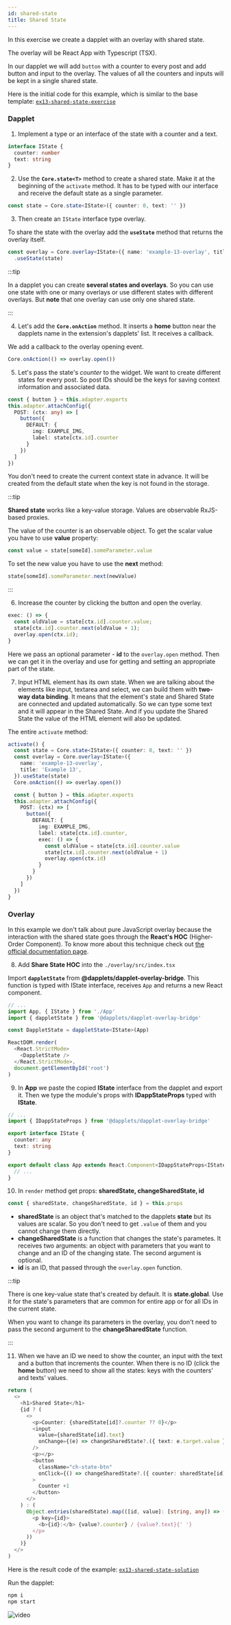 ```yaml
---
id: shared-state
title: Shared State
---
```


In this exercise we create a dapplet with an overlay with shared state.

The overlay will be React App with Typescript (TSX).

In our dapplet we will add `button` with a counter to every post and add button and input to the overlay. The values of all the counters and inputs will be kept in a single shared state.

Here is the initial code for this example, which is similar to the base template: [`ex13-shared-state-exercise`](https://github.com/dapplets/dapplet-template/tree/ex13-shared-state-exercise)

### Dapplet

1.  Implement a type or an interface of the state with a counter and a text.

```typescript
interface IState {
  counter: number
  text: string
}
```

2.  Use the **`Core.state<T>`** method to create a shared state. Make it at the beginning of the `activate` method. It has to be typed with our interface and receive the default state as a single parameter.

```typescript
const state = Core.state<IState>({ counter: 0, text: '' })
```

3.  Then create an `IState` interface type overlay.

To share the state with the overlay add the **`useState`** method that returns the overlay itself.

```typescript
const overlay = Core.overlay<IState>({ name: 'example-13-overlay', title: 'Example 13' })
  .useState(state)
```

:::tip

In a dapplet you can create **several states and overlays**. So you can use one state with one or many overlays or use different states with different overlays. But **note** that one overlay can use only one shared state.

:::

4.  Let's add the **`Core.onAction`** method. It inserts a **home** button near the dapplets name in the extension's dapplets' list. It receives a callback.

We add a callback to the overlay opening event.

```typescript
Core.onAction(() => overlay.open())
```

5.  Let's pass the state's *counter* to the widget. We want to create different states for every post. So post IDs should be the keys for saving context information and associated data.

```typescript
const { button } = this.adapter.exports
this.adapter.attachConfig({
  POST: (ctx: any) => [
    button({
      DEFAULT: {
        img: EXAMPLE_IMG,
        label: state[ctx.id].counter
      }
    })
  ]
})
```

You don't need to create the current context state in advance. It will be created from the default state when the key is not found in the storage.

:::tip

**Shared state** works like a key-value storage. Values are observable RxJS-based proxies.

The value of the counter is an observable object. To get the scalar value you have to use **value** property:

```typescript
const value = state[someId].someParameter.value
```

To set the new value you have to use the **next** method:

```typescript
state[someId].someParameter.next(newValue)
```

:::

6.  Increase the counter by clicking the button and open the overlay.

```typescript
exec: () => {
  const oldValue = state[ctx.id].counter.value;
  state[ctx.id].counter.next(oldValue + 1);
  overlay.open(ctx.id);
}
```

Here we pass an optional parameter - **id** to the `overlay.open` method. Then we can get it in the overlay and use for getting and setting an appropriate part of the state.

7.  Input HTML element has its own state. When we are talking about the elements like input, textarea and select, we can build them with **two-way data binding**. It means that the element's state and Shared State are connected and updated automatically. So we can type some text and it will appear in the Shared State. And if you update the Shared State the value of the HTML element will also be updated.

The entire `activate` method:

```typescript
activate() {
  const state = Core.state<IState>({ counter: 0, text: '' })
  const overlay = Core.overlay<IState>({
    name: 'example-13-overlay',
    title: 'Example 13',
  }).useState(state)
  Core.onAction(() => overlay.open())

  const { button } = this.adapter.exports
  this.adapter.attachConfig({
    POST: (ctx) => [
      button({
        DEFAULT: {
          img: EXAMPLE_IMG,
          label: state[ctx.id].counter,
          exec: () => {
            const oldValue = state[ctx.id].counter.value
            state[ctx.id].counter.next(oldValue + 1)
            overlay.open(ctx.id)
          }
        }
      })
    ]
  })
}
```

### Overlay

In this example we don't talk about pure JavaScript overlay because the interaction with the shared state goes through the **React's HOC** (Higher-Order Component). To know more about this technique check out [the official documentation page](https://reactjs.org/docs/higher-order-components.html).

8.  Add **Share State HOC** into the `./overlay/src/index.tsx`

Import **`dappletState`** from **@dapplets/dapplet-overlay-bridge**. This function is typed with IState interface, receives `App` and returns a new React component.

```typescript
// ...
import App, { IState } from './App'
import { dappletState } from '@dapplets/dapplet-overlay-bridge'

const DappletState = dappletState<IState>(App)

ReactDOM.render(
  <React.StrictMode>
    <DappletState />
  </React.StrictMode>,
  document.getElementById('root')
)
```

9.  In **App** we paste the copied **IState** interface from the dapplet and export it. Then we type the module's props with **IDappStateProps** typed with **IState**.

```typescript
// ...
import { IDappStateProps } from '@dapplets/dapplet-overlay-bridge'

export interface IState {
  counter: any
  text: string
}

export default class App extends React.Component<IDappStateProps<IState>> {
  // ...
}
```

10. In `render` method get props: **sharedState, changeSharedState, id**

```typescript
const { sharedState, changeSharedState, id } = this.props
```

- **sharedState** is an object that's matched to the dapplets **state** but its values are scalar. So you don't need to get `.value` of them and you cannot change them directly.
- **changeSharedState** is a function that changes the state's parametes. It receives two arguments: an object with parameters that you want to change and an ID of the changing state. The second argument is optional.
- **id** is an ID, that passed through the `overlay.open` function.

:::tip

There is one key-value state that's created by default. It is **state.global**. Use it for the state's parameters that are common for entire app or for all IDs in the current state.

When you want to change its parameters in the overlay, you don't need to pass the second argument to the **changeSharedState** function.

:::

11. When we have an ID we need to show the counter, an input with the text and a button that increments the counter.
    When there is no ID (click the **home** button) we need to show all the states: keys with the counters' and texts' values.

```typescript
return (
  <>
    <h1>Shared State</h1>
    {id ? (
      <>
        <p>Counter: {sharedState[id]?.counter ?? 0}</p>
        <input
          value={sharedState[id].text}
          onChange={(e) => changeSharedState?.({ text: e.target.value }, id)}
        />
        <p></p>
        <button
          className="ch-state-btn"
          onClick={() => changeSharedState?.({ counter: sharedState[id].counter + 1 }, id)}
        >
          Counter +1
        </button>
      </>
    ) : (
      Object.entries(sharedState).map(([id, value]: [string, any]) => (
        <p key={id}>
          <b>{id}:</b> {value?.counter} / {value?.text}{' '}
        </p>
      ))
    )}
  </>
)
```

Here is the result code of the example: [`ex13-shared-state-solution`](https://github.com/dapplets/dapplet-template/tree/ex13-shared-state-solution)

Run the dapplet:

```bash
npm i
npm start
```

![video](/video/ex_13.gif)
